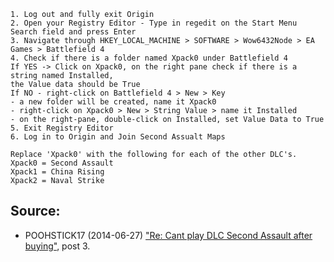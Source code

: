 ```
1. Log out and fully exit Origin
2. Open your Registry Editor - Type in regedit on the Start Menu Search field and press Enter
3. Navigate through HKEY_LOCAL_MACHINE > SOFTWARE > Wow6432Node > EA Games > Battlefield 4
4. Check if there is a folder named Xpack0 under Battlefield 4
If YES -> Click on Xpack0, on the right pane check if there is a string named Installed, 
the Value data should be True
If NO - right-click on Battlefield 4 > New > Key
- a new folder will be created, name it Xpack0
- right-click on Xpack0 > New > String Value > name it Installed
- on the right-pane, double-click on Installed, set Value Data to True
5. Exit Registry Editor
6. Log in to Origin and Join Second Assualt Maps

Replace 'Xpack0' with the following for each of the other DLC's.
Xpack0 = Second Assault
Xpack1 = China Rising
Xpack2 = Naval Strike
```

## Source:
- POOHSTICK17 (2014-06-27) ["Re: Cant play DLC Second Assault after buying"](http://answers.ea.com/t5/Battlefield-4/Cant-play-DLC-Second-Assault-after-buying/td-p/3045090), post 3.